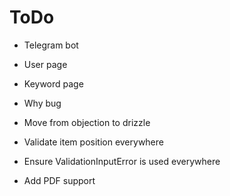 # ToDo

- Telegram bot
- User page
- Keyword page
- Why bug

- Move from objection to drizzle
- Validate item position everywhere
- Ensure ValidationInputError is used everywhere

- Add PDF support

